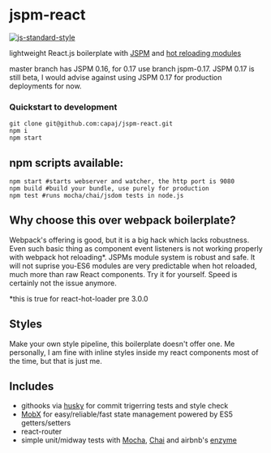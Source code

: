 # jspm-react
[![js-standard-style](https://cdn.rawgit.com/feross/standard/master/badge.svg)](https://github.com/feross/standard)

lightweight React.js boilerplate with [JSPM](https://github.com/jspm/jspm-cli) and [hot reloading modules](https://github.com/capaj/jspm-hot-reloader)

master branch has JSPM 0.16, for 0.17 use branch jspm-0.17. JSPM 0.17 is still beta, I would advise against using JSPM 0.17 for production deployments for now.

### Quickstart to development
```
git clone git@github.com:capaj/jspm-react.git
npm i
npm start
```

## npm scripts available:
```shell
npm start #starts webserver and watcher, the http port is 9080
npm build #build your bundle, use purely for production
npm test #runs mocha/chai/jsdom tests in node.js
```

## Why choose this over webpack boilerplate?
Webpack's offering is good, but it is a big hack which lacks robustness. Even such basic thing as component event listeners is not working properly with webpack hot reloading*. JSPMs module system is robust and safe. It will not suprise you-ES6 modules are very predictable when hot reloaded, much more than raw React components. Try it for yourself. Speed is certainly not the issue anymore.

*this is true for react-hot-loader pre 3.0.0
## Styles
Make your own style pipeline, this boilerplate doesn't offer one. Me personally, I am fine with inline styles inside my react components most of the time, but that is just me.

## Includes
- githooks via [husky](https://github.com/typicode/husky) for commit trigerring tests and style check
- [MobX](https://github.com/mobxjs/mobx) for easy/reliable/fast state management powered by ES5 getters/setters
- react-router
- simple unit/midway tests with [Mocha](https://github.com/mochajs/mocha), [Chai](https://github.com/chaijs/chai) and airbnb's [enzyme](https://github.com/airbnb/enzyme)
